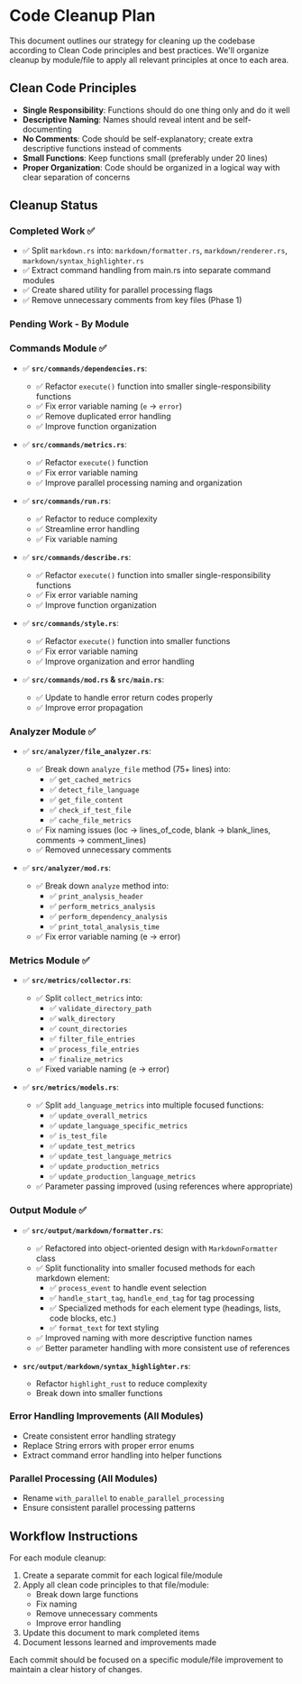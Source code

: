# Code Cleanup Plan

This document outlines our strategy for cleaning up the codebase according to Clean Code principles and best practices. We'll organize cleanup by module/file to apply all relevant principles at once to each area.

## Clean Code Principles

- **Single Responsibility**: Functions should do one thing only and do it well
- **Descriptive Naming**: Names should reveal intent and be self-documenting
- **No Comments**: Code should be self-explanatory; create extra descriptive functions instead of comments
- **Small Functions**: Keep functions small (preferably under 20 lines)
- **Proper Organization**: Code should be organized in a logical way with clear separation of concerns

## Cleanup Status

### Completed Work ✅
- ✅ Split `markdown.rs` into: `markdown/formatter.rs`, `markdown/renderer.rs`, `markdown/syntax_highlighter.rs`
- ✅ Extract command handling from main.rs into separate command modules
- ✅ Create shared utility for parallel processing flags
- ✅ Remove unnecessary comments from key files (Phase 1)

### Pending Work - By Module

### Commands Module ✅
- ✅ **`src/commands/dependencies.rs`**:
  - ✅ Refactor `execute()` function into smaller single-responsibility functions
  - ✅ Fix error variable naming (`e` → `error`)
  - ✅ Remove duplicated error handling
  - ✅ Improve function organization

- ✅ **`src/commands/metrics.rs`**:
  - ✅ Refactor `execute()` function
  - ✅ Fix error variable naming
  - ✅ Improve parallel processing naming and organization

- ✅ **`src/commands/run.rs`**:
  - ✅ Refactor to reduce complexity
  - ✅ Streamline error handling
  - ✅ Fix variable naming

- ✅ **`src/commands/describe.rs`**:
  - ✅ Refactor `execute()` function into smaller single-responsibility functions
  - ✅ Fix error variable naming 
  - ✅ Improve function organization

- ✅ **`src/commands/style.rs`**:
  - ✅ Refactor `execute()` function into smaller functions
  - ✅ Fix error variable naming
  - ✅ Improve organization and error handling

- ✅ **`src/commands/mod.rs` & `src/main.rs`**:
  - ✅ Update to handle error return codes properly
  - ✅ Improve error propagation

### Analyzer Module ✅
- ✅ **`src/analyzer/file_analyzer.rs`**:
  - ✅ Break down `analyze_file` method (75+ lines) into:
    - ✅ `get_cached_metrics`
    - ✅ `detect_file_language`
    - ✅ `get_file_content`
    - ✅ `check_if_test_file`
    - ✅ `cache_file_metrics`
  - ✅ Fix naming issues (loc → lines_of_code, blank → blank_lines, comments → comment_lines)
  - ✅ Removed unnecessary comments

- ✅ **`src/analyzer/mod.rs`**:
  - ✅ Break down `analyze` method into:
    - ✅ `print_analysis_header`
    - ✅ `perform_metrics_analysis`
    - ✅ `perform_dependency_analysis`
    - ✅ `print_total_analysis_time`
  - ✅ Fix error variable naming (e → error)

### Metrics Module ✅
- ✅ **`src/metrics/collector.rs`**:
  - ✅ Split `collect_metrics` into:
    - ✅ `validate_directory_path`
    - ✅ `walk_directory`
    - ✅ `count_directories`
    - ✅ `filter_file_entries`
    - ✅ `process_file_entries`
    - ✅ `finalize_metrics`
  - ✅ Fixed variable naming (e → error)

- ✅ **`src/metrics/models.rs`**:
  - ✅ Split `add_language_metrics` into multiple focused functions:
    - ✅ `update_overall_metrics`
    - ✅ `update_language_specific_metrics`
    - ✅ `is_test_file`
    - ✅ `update_test_metrics`
    - ✅ `update_test_language_metrics`
    - ✅ `update_production_metrics`
    - ✅ `update_production_language_metrics`
  - ✅ Parameter passing improved (using references where appropriate)

### Output Module ✅
- ✅ **`src/output/markdown/formatter.rs`**:
  - ✅ Refactored into object-oriented design with `MarkdownFormatter` class
  - ✅ Split functionality into smaller focused methods for each markdown element:
    - ✅ `process_event` to handle event selection
    - ✅ `handle_start_tag`, `handle_end_tag` for tag processing
    - ✅ Specialized methods for each element type (headings, lists, code blocks, etc.)
    - ✅ `format_text` for text styling
  - ✅ Improved naming with more descriptive function names
  - ✅ Better parameter handling with more consistent use of references

- **`src/output/markdown/syntax_highlighter.rs`**:
  - Refactor `highlight_rust` to reduce complexity
  - Break down into smaller functions

### Error Handling Improvements (All Modules)
- Create consistent error handling strategy
- Replace String errors with proper error enums
- Extract command error handling into helper functions

### Parallel Processing (All Modules)
- Rename `with_parallel` to `enable_parallel_processing`
- Ensure consistent parallel processing patterns

## Workflow Instructions

For each module cleanup:
1. Create a separate commit for each logical file/module
2. Apply all clean code principles to that file/module:
   - Break down large functions
   - Fix naming
   - Remove unnecessary comments
   - Improve error handling
3. Update this document to mark completed items
4. Document lessons learned and improvements made

Each commit should be focused on a specific module/file improvement to maintain a clear history of changes.